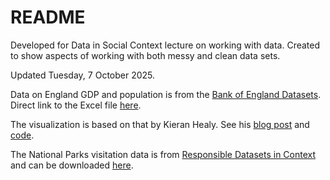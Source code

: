 # README

Developed for Data in Social Context lecture on working with data. Created to show aspects of working with both messy and clean data sets.

Updated Tuesday, 7 October 2025.

Data on England GDP and population is from the [Bank of England Datasets](https://www.bankofengland.co.uk/statistics/research-datasets). Direct link to the Excel file [here](https://www.bankofengland.co.uk/-/media/boe/files/inflation-attitudes-survey/long-run.xlsx).

The visualization is based on that by Kieran Healy. See his [blog post](https://kieranhealy.org/blog/archives/2023/01/08/escaping-the-malthusian-trap/) and [code](https://github.com/kjhealy/england_gdp_long).

The National Parks visitation data is from [Responsible Datasets in Context](https://www.responsible-datasets-in-context.com) and can be downloaded [here](https://raw.githubusercontent.com/melaniewalsh/responsible-datasets-in-context/main/datasets/national-parks/US-National-Parks_RecreationVisits_1979-2024.csv).
